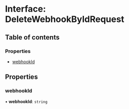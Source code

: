 # Interface: DeleteWebhookByIdRequest

## Table of contents

### Properties

- [webhookId](DeleteWebhookByIdRequest.md#webhookid)

## Properties

### <a id="webhookid" name="webhookid"></a> webhookId

• **webhookId**: `string`
